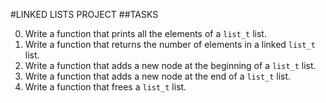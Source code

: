 #LINKED LISTS PROJECT
##TASKS

0. Write a function that prints all the elements of a `list_t` list.
1. Write a function that returns the number of elements in a linked `list_t` list.
2. Write a function that adds a new node at the beginning of a `list_t` list. 
3. Write a function that adds a new node at the end of a `list_t` list.
4. Write a function that frees a `list_t` list.
